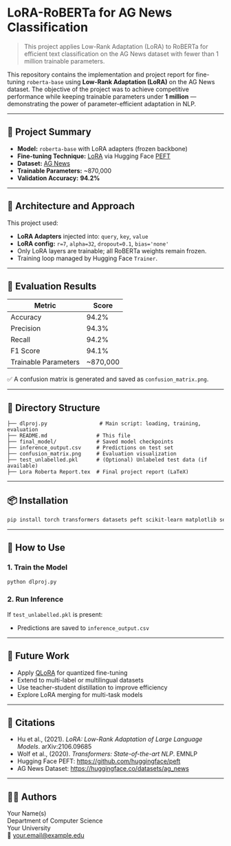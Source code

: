
# LoRA-RoBERTa for AG News Classification

> This project applies Low-Rank Adaptation (LoRA) to RoBERTa for efficient text classification on the AG News dataset with fewer than 1 million trainable parameters.

This repository contains the implementation and project report for fine-tuning `roberta-base` using **Low-Rank Adaptation (LoRA)** on the AG News dataset. The objective of the project was to achieve competitive performance while keeping trainable parameters under **1 million** — demonstrating the power of parameter-efficient adaptation in NLP.

---

## 🚀 Project Summary

- **Model:** `roberta-base` with LoRA adapters (frozen backbone)
- **Fine-tuning Technique:** [LoRA](https://arxiv.org/abs/2106.09685) via Hugging Face [PEFT](https://github.com/huggingface/peft)
- **Dataset:** [AG News](https://huggingface.co/datasets/ag_news)
- **Trainable Parameters:** ~870,000
- **Validation Accuracy:** **94.2%**

---

## 🧱 Architecture and Approach

This project used:
- **LoRA Adapters** injected into: `query`, `key`, `value`
- **LoRA config:** `r=7`, `alpha=32`, `dropout=0.1`, `bias='none'`
- Only LoRA layers are trainable; all RoBERTa weights remain frozen.
- Training loop managed by Hugging Face `Trainer`.

---

## 🧪 Evaluation Results

| Metric               | Score     |
|----------------------|-----------|
| Accuracy             | 94.2%     |
| Precision            | 94.3%     |
| Recall               | 94.2%     |
| F1 Score             | 94.1%     |
| Trainable Parameters | ~870,000  |

✅ A confusion matrix is generated and saved as `confusion_matrix.png`.

---

## 📁 Directory Structure

```
├── dlproj.py                 # Main script: loading, training, evaluation
├── README.md                # This file
├── final_model/             # Saved model checkpoints
├── inference_output.csv     # Predictions on test set
├── confusion_matrix.png     # Evaluation visualization
├── test_unlabelled.pkl      # (Optional) Unlabeled test data (if available)
├── Lora Roberta Report.tex  # Final project report (LaTeX)
```

---

## 📦 Installation

```bash
pip install torch transformers datasets peft scikit-learn matplotlib seaborn
```

---

## 🧠 How to Use

### 1. Train the Model

```bash
python dlproj.py
```

### 2. Run Inference

If `test_unlabelled.pkl` is present:
- Predictions are saved to `inference_output.csv`

---

## 📌 Future Work

- Apply [QLoRA](https://arxiv.org/abs/2305.14314) for quantized fine-tuning
- Extend to multi-label or multilingual datasets
- Use teacher-student distillation to improve efficiency
- Explore LoRA merging for multi-task models

---

## 🧾 Citations

- Hu et al., (2021). *LoRA: Low-Rank Adaptation of Large Language Models*. arXiv:2106.09685  
- Wolf et al., (2020). *Transformers: State-of-the-art NLP*. EMNLP  
- Hugging Face PEFT: https://github.com/huggingface/peft  
- AG News Dataset: https://huggingface.co/datasets/ag_news

---

## 🧑‍💻 Authors

Your Name(s)  
Department of Computer Science  
Your University  
📧 your.email@example.edu
